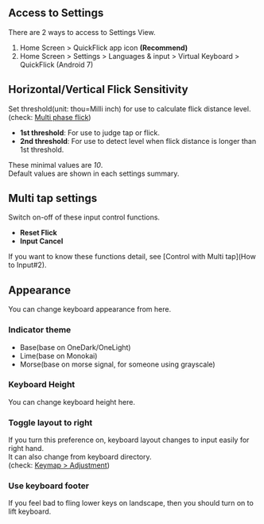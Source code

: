 ## Access to Settings
There are 2 ways to access to Settings View.

1. Home Screen > QuickFlick app icon **(Recommend)**
2. Home Screen > Settings > Languages & input > Virtual Keyboard > QuickFlick (Android 7)

<a id="1"></a>
## Horizontal/Vertical Flick Sensitivity
Set threshold(unit: thou=Milli inch) for use to calculate flick distance level.  
(check: [Multi phase flick](How-to-Input#1))  

* **1st threshold**: For use to judge tap or flick.
* **2nd threshold**: For use to detect level when flick distance is longer than 1st threshold.

These minimal values are *10*.  
Default values are shown in each settings summary.

<a id="2"></a>
## Multi tap settings
Switch on-off of these input control functions.

* **Reset Flick**
* **Input Cancel**

If you want to know these functions detail, see [Control with Multi tap](How to Input#2).

<a id="3"></a>
## Appearance
You can change keyboard appearance from here.

### Indicator theme
- Base(base on OneDark/OneLight)
- Lime(base on Monokai)
- Morse(base on morse signal, for someone using grayscale)

### Keyboard Height
You can change keyboard height here.

### Toggle layout to right
If you turn this preference on, keyboard layout changes to input easily for right hand.  
It can also change from keyboard directory.  
(check: [Keymap > Adjustment](Keymap#2))

### Use keyboard footer
If you feel bad to fling lower keys on landscape, then you should turn on to lift keyboard.
